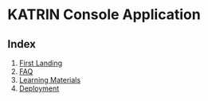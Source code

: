 # KATRIN Console Application

## Index

1. [First Landing](FirstLanding.md)
2. [FAQ](FAQ.md)
3. [Learning Materials](LearningMaterials.md)
4. [Deployment](Deployment.md)
